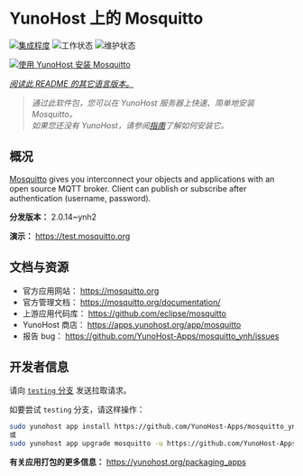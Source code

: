 <!--
注意：此 README 由 <https://github.com/YunoHost/apps/tree/master/tools/readme_generator> 自动生成
请勿手动编辑。
-->

# YunoHost 上的 Mosquitto

[![集成程度](https://dash.yunohost.org/integration/mosquitto.svg)](https://dash.yunohost.org/appci/app/mosquitto) ![工作状态](https://ci-apps.yunohost.org/ci/badges/mosquitto.status.svg) ![维护状态](https://ci-apps.yunohost.org/ci/badges/mosquitto.maintain.svg)

[![使用 YunoHost 安装 Mosquitto](https://install-app.yunohost.org/install-with-yunohost.svg)](https://install-app.yunohost.org/?app=mosquitto)

*[阅读此 README 的其它语言版本。](./ALL_README.md)*

> *通过此软件包，您可以在 YunoHost 服务器上快速、简单地安装 Mosquitto。*  
> *如果您还没有 YunoHost，请参阅[指南](https://yunohost.org/install)了解如何安装它。*

## 概况

[Mosquitto](https://mosquitto.org/) gives you interconnect your objects and applications with an open source MQTT broker. Client can publish or subscribe after authentication (username, password).


**分发版本：** 2.0.14~ynh2

**演示：** <https://test.mosquitto.org>
## 文档与资源

- 官方应用网站： <https://mosquitto.org>
- 官方管理文档： <https://mosquitto.org/documentation/>
- 上游应用代码库： <https://github.com/eclipse/mosquitto>
- YunoHost 商店： <https://apps.yunohost.org/app/mosquitto>
- 报告 bug： <https://github.com/YunoHost-Apps/mosquitto_ynh/issues>

## 开发者信息

请向 [`testing` 分支](https://github.com/YunoHost-Apps/mosquitto_ynh/tree/testing) 发送拉取请求。

如要尝试 `testing` 分支，请这样操作：

```bash
sudo yunohost app install https://github.com/YunoHost-Apps/mosquitto_ynh/tree/testing --debug
或
sudo yunohost app upgrade mosquitto -u https://github.com/YunoHost-Apps/mosquitto_ynh/tree/testing --debug
```

**有关应用打包的更多信息：** <https://yunohost.org/packaging_apps>
